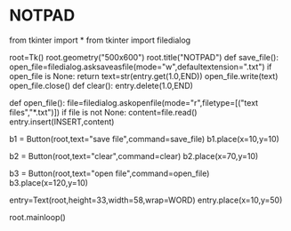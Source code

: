 # NOTPAD
from tkinter import *
from tkinter import filedialog


root=Tk()
root.geometry("500x600")
root.title("NOTPAD")
def save_file():
   open_file=filedialog.asksaveasfile(mode="w",defaultextension=".txt")
   if open_file is None:
      return
   text=str(entry.get(1.0,END))
   open_file.write(text)
   open_file.close()
def clear():
   entry.delete(1.0,END)
   
def open_file():
   file=filedialog.askopenfile(mode="r",filetype=[("text files","*.txt")])
   if file is not None:
      content=file.read()
   entry.insert(INSERT,content)

b1 = Button(root,text="save file",command=save_file)
b1.place(x=10,y=10)

b2 = Button(root,text="clear",command=clear)
b2.place(x=70,y=10)

b3 = Button(root,text="open file",command=open_file)
b3.place(x=120,y=10)

entry=Text(root,height=33,width=58,wrap=WORD)
entry.place(x=10,y=50)


root.mainloop()
